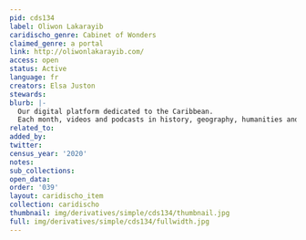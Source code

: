 ```yaml
---
pid: cds134
label: Oliwon Lakarayib
caridischo_genre: Cabinet of Wonders
claimed_genre: a portal
link: http://oliwonlakarayib.com/
access: open
status: Active
language: fr
creators: Elsa Juston
stewards:
blurb: |-
  Our digital platform dedicated to the Caribbean.
  Each month, videos and podcasts in history, geography, humanities and social sciences.
related_to:
added_by:
twitter:
census_year: '2020'
notes:
sub_collections:
open_data:
order: '039'
layout: caridischo_item
collection: caridischo
thumbnail: img/derivatives/simple/cds134/thumbnail.jpg
full: img/derivatives/simple/cds134/fullwidth.jpg
---
```

